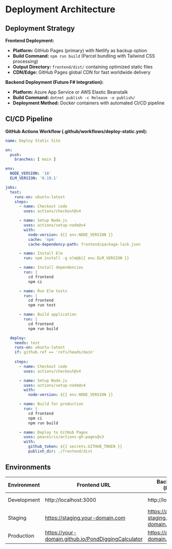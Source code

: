 # Deployment Architecture

## Deployment Strategy

**Frontend Deployment:**
- **Platform:** GitHub Pages (primary) with Netlify as backup option
- **Build Command:** `npm run build` (Parcel bundling with Tailwind CSS processing)
- **Output Directory:** `frontend/dist/` containing optimized static files
- **CDN/Edge:** GitHub Pages global CDN for fast worldwide delivery

**Backend Deployment (Future F# Integration):**
- **Platform:** Azure App Service or AWS Elastic Beanstalk
- **Build Command:** `dotnet publish -c Release -o publish/`
- **Deployment Method:** Docker containers with automated CI/CD pipeline

## CI/CD Pipeline

**GitHub Actions Workflow (.github/workflows/deploy-static.yml):**
```yaml
name: Deploy Static Site

on:
  push:
    branches: [ main ]

env:
  NODE_VERSION: '18'
  ELM_VERSION: '0.19.1'

jobs:
  test:
    runs-on: ubuntu-latest
    steps:
      - name: Checkout code
        uses: actions/checkout@v4

      - name: Setup Node.js
        uses: actions/setup-node@v4
        with:
          node-version: ${{ env.NODE_VERSION }}
          cache: 'npm'
          cache-dependency-path: frontend/package-lock.json

      - name: Install Elm
        run: npm install -g elm@${{ env.ELM_VERSION }}

      - name: Install dependencies
        run: |
          cd frontend
          npm ci

      - name: Run Elm tests
        run: |
          cd frontend
          npm run test

      - name: Build application
        run: |
          cd frontend
          npm run build

  deploy:
    needs: test
    runs-on: ubuntu-latest
    if: github.ref == 'refs/heads/main'
    
    steps:
      - name: Checkout code
        uses: actions/checkout@v4

      - name: Setup Node.js
        uses: actions/setup-node@v4
        with:
          node-version: ${{ env.NODE_VERSION }}

      - name: Build for production
        run: |
          cd frontend
          npm ci
          npm run build

      - name: Deploy to GitHub Pages
        uses: peaceiris/actions-gh-pages@v3
        with:
          github_token: ${{ secrets.GITHUB_TOKEN }}
          publish_dir: ./frontend/dist
```

## Environments

| Environment | Frontend URL | Backend URL (Future) | Purpose |
|-------------|-------------|-------------------|---------|
| Development | http://localhost:3000 | http://localhost:5000 | Local development |
| Staging | https://staging.your-domain.com | https://api-staging.your-domain.com | Pre-production testing |
| Production | https://your-domain.github.io/PondDiggingCalculator | https://api.your-domain.com | Live environment |
